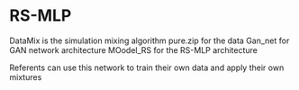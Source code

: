 # RS-MLP
DataMix is the simulation mixing algorithm
pure.zip for the data
Gan_net for GAN network architecture
MOodel_RS for the RS-MLP architecture

Referents can use this network to train their own data and apply their own mixtures
